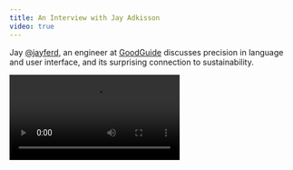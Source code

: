 ```yaml
---
title: An Interview with Jay Adkisson
video: true
---
```


Jay [@jayferd](https://twitter.com/jayferd), an engineer at
[GoodGuide](http://www.goodguide.com/) discusses precision in
language and user interface, and its surprising connection to
sustainability.

<div class="flowplayer" data-embed="false">
  <video src="http://player.vimeo.com/external/111262120.hd.mp4?s=41ea5e3e885f655183f36fd79365e5c8"></video>
</div>
